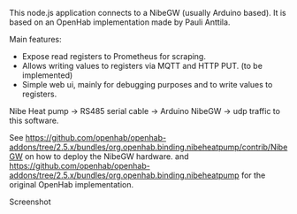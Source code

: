 This node.js application connects to a NibeGW (usually Arduino based).
It is based on an OpenHab implementation made by Pauli Anttila.

Main features:
 - Expose read registers to Prometheus for scraping.
 - Allows writing values to registers via MQTT and HTTP PUT. (to be implemented)
 - Simple web ui, mainly for debugging purposes and to write values to registers.

Nibe Heat pump -> RS485 serial cable -> Arduino NibeGW -> udp traffic to this software.

See https://github.com/openhab/openhab-addons/tree/2.5.x/bundles/org.openhab.binding.nibeheatpump/contrib/NibeGW on how to deploy the NibeGW hardware.
and
https://github.com/openhab/openhab-addons/tree/2.5.x/bundles/org.openhab.binding.nibeheatpump for the original OpenHab implementation.

Screenshot




